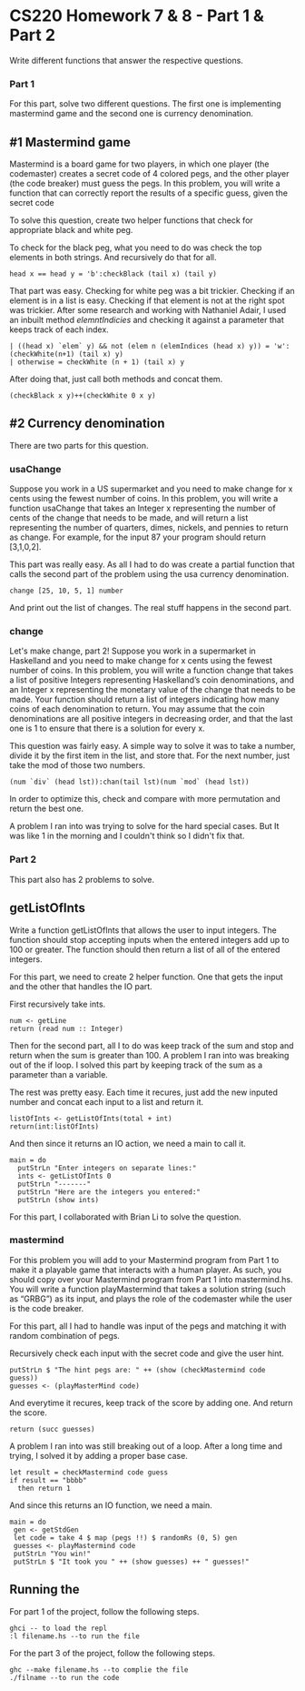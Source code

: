# CS220 Homework 7 & 8 - Part 1 & Part 2

Write different functions that answer the respective questions.

### Part 1

For this part, solve two different questions. The first one is implementing mastermind game and the second one is currency denomination.

## #1 Mastermind game
Mastermind is a board game for two players, in which one player (the codemaster) creates a
secret code of 4 colored pegs, and the other player (the code breaker) must guess the pegs. In
this problem, you will write a function that can correctly report the results of a specific guess,
given the secret code

To solve this question, create two helper functions that check for appropriate black and white peg.

To check for the black peg, what you need to do was check the top elements in both strings. And recursively do that for all.
```
head x == head y = 'b':checkBlack (tail x) (tail y)
```
That part was easy. Checking for white peg was a bit trickier. Checking if an element is in a list is easy. Checking if that element is not at the right spot was trickier. After some research and working with Nathaniel Adair, I used an inbuilt method *elemntIndicies* and checking it against a parameter that keeps track of each index.
```
| ((head x) `elem` y) && not (elem n (elemIndices (head x) y)) = 'w':(checkWhite(n+1) (tail x) y)
| otherwise = checkWhite (n + 1) (tail x) y
```
After doing that, just call both methods and concat them.

```
(checkBlack x y)++(checkWhite 0 x y)
```
## #2 Currency denomination
There are two parts for this question.
### usaChange
Suppose you work in a US supermarket and you need to make
change for x cents using the fewest number of coins. In this problem, you will write a
function usaChange​ that takes an Integer x representing the number of cents of the change
that needs to be made, and will return a list representing the number of quarters, dimes,
nickels, and pennies to return as change. For example, for the input 87 your program should
return [3,1,0,2]​.

This part was really easy. As all I had to do was create a partial function that calls the second part of the problem using the usa currency denomination.
```
change [25, 10, 5, 1] number
```
And print out the list of changes. The real stuff happens in the second part.
### change
Let's make change, part 2! Suppose you work in a supermarket in Haskelland and you need
to make change for x cents using the fewest number of coins. In this problem, you will write
a function change​ ​that takes a list of positive Integers representing Haskelland’s coin
denominations, and an Integer x representing the monetary value of the change that needs to
be made. Your function should return a list of integers indicating how many coins of each
denomination to return. You may assume that the coin denominations are all positive integers
in decreasing order, and that the last one is 1 to ensure that there is a solution for every x.


This question was fairly easy. A simple way to solve it was to take a number, divide it by the first item in the list, and store that. For the next number, just take the mod of those two numbers.
```
(num `div` (head lst)):chan(tail lst)(num `mod` (head lst))
```
In order to optimize this, check and compare with more permutation and return the best one.

A problem I ran into was trying to solve for the hard special cases. But It was like 1 in the morning and I couldn't think so I didn't fix that.

### Part 2
This part also has 2 problems to solve.

## getListOfInts
Write a function getListOfInts​ that allows the user to input integers. The function
should stop accepting inputs when the entered integers add up to 100 or greater. The function
should then return a list of all of the entered integers.

For this part, we need to create 2 helper function. One that gets the input and the other that handles the IO part.

First recursively take ints.
```
num <- getLine
return (read num :: Integer)
```
Then for the second part, all I to do was keep track of the sum and stop and return when the sum is greater than 100. A problem I ran into was breaking out of the if loop. I solved this part by keeping track of the sum as a parameter than a variable.

The rest was pretty easy. Each time it recures, just add the new inputed number and concat each input to a list and return it.
```
listOfInts <- getListOfInts(total + int)
return(int:listOfInts)
```
And then since it returns an IO action, we need a main to call it.
```
main = do
  putStrLn "Enter integers on separate lines:"
  ints <- getListOfInts 0
  putStrLn "-------"
  putStrLn "Here are the integers you entered:"
  putStrLn (show ints)
```
For this part, I collaborated with Brian Li to solve the question.
### mastermind
For this problem you will add to your Mastermind program from Part 1 to make it a playable
game that interacts with a human player. As such, you should copy over your Mastermind
program from Part 1 into mastermind.hs​. You will write a function playMastermind
that takes a solution string (such as “GRBG”​) as its input, and plays the role of the
codemaster while the user is the code breaker.

For this part, all I had to handle was input of the pegs and matching it with random combination of pegs.

Recursively check each input with the secret code and give the user hint.
```
putStrLn $ "The hint pegs are: " ++ (show (checkMastermind code guess))
guesses <- (playMasterMind code)
```
And everytime it recures, keep track of the score by adding one. And return the score.
```
return (succ guesses)
```
A problem I ran into was still breaking out of a loop. After a long time and trying, I solved it by adding a proper base case.
```
let result = checkMastermind code guess
if result == "bbbb"
  then return 1
```
And since this returns an IO function, we need a main.
```
main = do
 gen <- getStdGen
 let code = take 4 $ map (pegs !!) $ randomRs (0, 5) gen
 guesses <- playMastermind code
 putStrLn "You win!"
 putStrLn $ "It took you " ++ (show guesses) ++ " guesses!"
```

## Running the
For part 1 of the project, follow the following steps.
```
ghci -- to load the repl
:l filename.hs --to run the file
```
For the part 3 of the project, follow the following steps.
```
ghc --make filename.hs --to complie the file
./filname --to run the code
```
